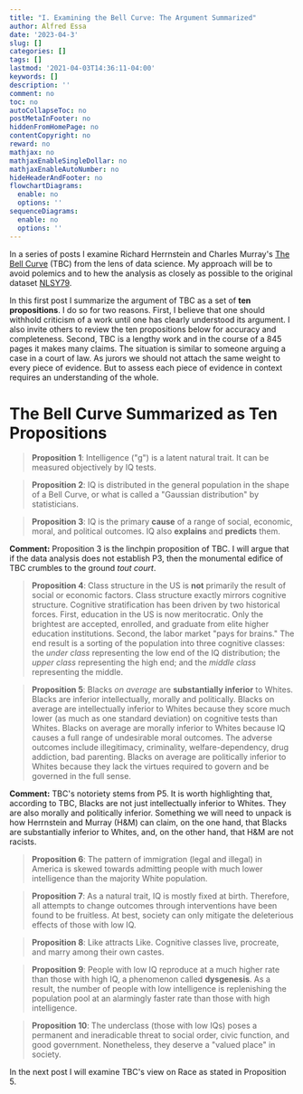 ```yaml
---
title: "I. Examining the Bell Curve: The Argument Summarized"
author: Alfred Essa
date: '2023-04-3'
slug: []
categories: []
tags: []
lastmod: '2021-04-03T14:36:11-04:00'
keywords: []
description: ''
comment: no
toc: no
autoCollapseToc: no
postMetaInFooter: no
hiddenFromHomePage: no
contentCopyright: no
reward: no
mathjax: no
mathjaxEnableSingleDollar: no
mathjaxEnableAutoNumber: no
hideHeaderAndFooter: no
flowchartDiagrams:
  enable: no
  options: ''
sequenceDiagrams:
  enable: no
  options: ''
---
```

In a series of posts I examine Richard Herrnstein and Charles Murray's [The Bell Curve](https://en.wikipedia.org/wiki/The_Bell_Curve) (TBC) from the lens of data science. My approach will be to avoid polemics and to hew the analysis as closely as possible to the original dataset [NLSY79](https://www.bls.gov/nls/nlsy79.htm). 

In this first post I summarize the argument of TBC as a set of **ten propositions**. I do so for two reasons. First, I believe that one should withhold criticism of a work until one has clearly understood its argument. I also invite others to review the ten propositions below for accuracy and completeness. Second, TBC is a lengthy work and in the course of a 845 pages it makes many claims. The situation is similar to someone arguing a case in a court of law. As jurors we should not attach the same weight to every piece of evidence. But to assess each piece of evidence in context requires an understanding of the whole.



# The Bell Curve Summarized as Ten Propositions

> **Proposition 1**: Intelligence ("g") is a latent natural trait. It can be measured objectively by IQ tests.


> **Proposition 2**: IQ is distributed in the general population in the shape of a Bell Curve, or what is called a "Gaussian distribution" by statisticians.


> **Proposition 3**: IQ is the primary **cause** of a range of social, economic, moral, and political outcomes. IQ also **explains** and **predicts** them.

**Comment:** Proposition 3 is the linchpin proposition of TBC. I will argue that if the data analysis does not establish P3, then the monumental edifice of TBC crumbles to the ground *tout court*. 


> **Proposition 4**: Class structure in the US is **not** primarily the result of social or economic factors. Class structure exactly mirrors cognitive structure. Cognitive stratification has been driven by two historical forces. First, education in the US is now meritocratic. Only the brightest are accepted, enrolled, and graduate from elite higher education institutions. Second, the labor market "pays for brains." The end result is a sorting of the population into three cognitive classes: the *under class* representing the low end of the IQ distribution; the *upper class* representing the high end; and the *middle class* representing the middle.


> **Proposition 5**: Blacks *on average* are **substantially inferior** to Whites. Blacks are inferior intellectually, morally and politically. Blacks on average are intellectually inferior to Whites because they score much lower (as much as one standard deviation) on cognitive tests than Whites. Blacks on average are morally inferior to Whites because IQ causes a full range of undesirable moral outcomes. The adverse outcomes include illegitimacy, criminality, welfare-dependency, drug addiction, bad parenting. Blacks on average are politically inferior to Whites because they lack the virtues required to govern and be governed in the full sense.

**Comment:** TBC's notoriety stems from P5. It is worth highlighting that, according to TBC, Blacks are not just intellectually inferior to Whites. They are also morally and politically inferior. Something we will need to unpack is how Herrnstein and Murray (H\&M) can claim, on the one hand, that Blacks are substantially inferior to Whites, and, on the other hand, that H\&M are not racists.


> **Proposition 6**: The pattern of immigration (legal and illegal) in America is skewed towards admitting people with much lower intelligence than the majority White population.


> **Proposition 7**: As a natural trait, IQ is mostly fixed at birth. Therefore, all attempts to change outcomes through interventions have been found to be fruitless. At best, society can only mitigate the deleterious effects of those with low IQ.

> **Proposition 8**: Like attracts Like. Cognitive classes live, procreate, and marry among their own castes.

> **Proposition 9**: People with low IQ reproduce at a much higher rate than those with high IQ, a phenomenon called **dysgenesis**. As a result, the number of people with low intelligence is replenishing the population pool at an alarmingly faster rate than those with high intelligence.

> **Proposition 10**: The underclass (those with low IQs) poses a permanent and ineradicable threat to social order, civic function, and good government. Nonetheless, they deserve a "valued place" in society.

In the next post I will examine TBC's view on Race as stated in Proposition 5.
